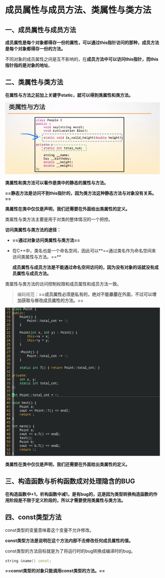 # 成员属性与成员方法、类属性与类方法

## 一、成员属性与成员方法

**成员属性是每个对象都得存一份的属性，可以通过this指针访问的那种，成员方法是每个对象都得存一份的方法。**

不同对象的成员属性之间是互不影响的，在**成员方法中可以访问this指针，而this指针指的是对象的地址**。



## 二、类属性与类方法

**在属性与方法之前加上关键字static，就可以得到类属性和类方法。**

![](./class_attribute_method.png)

**类属性和类方法可以看作是类中的静态的属性与方法。**

**==静态方法是访问不到this指针的，因为类方法这种静态方法与对象没有关系。==**

**类属性在类中仅仅是声明，我们还需要在外面给出类属性的定义。**

类属性与类方法主要是用于对类的整体情况的一个把控。

**访问类属性与类方法的途径：**

+ **==通过对象访问类属性与类方法==**

+ 在C++中，类名也是一个命名空间，因此可以**==通过类名作为命名空间来访问类属性与方法。==**

  **成员属性与成员方法是不能通过命名空间访问的，因为没有对象的话就没有成员属性与成员方法。**

类属性与类方法的访问控制权限和成员属性和成员方法一致。

> 编码规范：**==成员属性必须是私有的，绝对不能暴露在外面，不过可以增加获取与修改成员属性的方法。==**

![](./class_a_m.png)

**类属性在类中仅仅是声明，我们还需要在外面给出类属性的定义。**



## 三、构造函数与析构函数成对处理隐含的BUG

**在构造函数中+1，析构函数中减1，是有bug的，这是因为类型转换构造函数的作用阶段是不限于定义阶段的，所以才需要使用类属性与类方法。**



## 四、const类型方法

const类型的变量意味着这个变量不允许修改。

**const类型方法是说明在这个方法内部不去修改任何成员属性的值。**

const类型的方法目标就是为了将运行时的bug转换成编译时的bug。

```c++
string &name() const;
```

**==const类型的对象只能调用const类型的方法。==**

